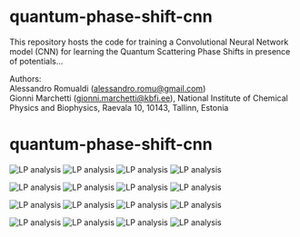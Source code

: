 # quantum-phase-shift-cnn

This repository hosts the code for training a Convolutional Neural Network model (CNN) for learning the Quantum Scattering Phase Shifts in presence of potentials...

Authors: <br/>
Alessandro Romualdi (alessandro.romu@gmail.com) <br/>
Gionni Marchetti (gionni.marchetti@kbfi.ee), National Institute of Chemical Physics and Biophysics, Raevala 10, 10143, Tallinn, Estonia <br/>

# quantum-phase-shift-cnn

![LP analysis](20_train_cnn/output/tf_k10_loss.png)
![LP analysis](20_train_cnn/output/tf_k10_mae.png)
![LP analysis](20_train_cnn/output/tf_k10_root_mean_squared_error.png)
![LP analysis](20_train_cnn/output/tf_k10_scatter.png)

![LP analysis](20_train_cnn/output/tf_k5_loss.png)
![LP analysis](20_train_cnn/output/tf_k5_mae.png)
![LP analysis](20_train_cnn/output/tf_k5_root_mean_squared_error.png)
![LP analysis](20_train_cnn/output/tf_k5_scatter.png)

![LP analysis](20_train_cnn/output/tf_k05_loss.png)
![LP analysis](20_train_cnn/output/tf_k05_mae.png)
![LP analysis](20_train_cnn/output/tf_k05_root_mean_squared_error.png)
![LP analysis](20_train_cnn/output/tf_k05_scatter.png)

![LP analysis](20_train_cnn/output/tf_k01_loss.png)
![LP analysis](20_train_cnn/output/tf_k01_mae.png)
![LP analysis](20_train_cnn/output/tf_k01_root_mean_squared_error.png)
![LP analysis](20_train_cnn/output/tf_k01_scatter.png)
